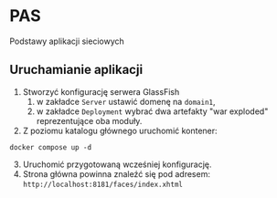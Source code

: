 # PAS

Podstawy aplikacji sieciowych

## Uruchamianie aplikacji

1. Stworzyć konfigurację serwera GlassFish
    1. w zakładce `Server` ustawić domenę na `domain1`,
    2. w zakładce `Deployment` wybrać dwa artefakty "war exploded" reprezentujące oba moduły.
2. Z poziomu katalogu głównego uruchomić kontener:

```
docker compose up -d
```

3. Uruchomić przygotowaną wcześniej konfigurację.
4. Strona główna powinna znaleźć się pod adresem: `http://localhost:8181/faces/index.xhtml`